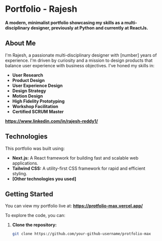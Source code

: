 # Portfolio - Rajesh

**A modern, minimalist portfolio showcasing my skills as a multi-disciplinary designer, previously at Python and currently at ReactJs.**

## About Me

I'm Rajesh, a passionate multi-disciplinary designer with [number] years of experience. I'm driven by curiosity and a mission to design products that balance user experience with business objectives. I've honed my skills in:

- **User Research**
- **Product Design**
- **User Experience Design**
- **Design Strategy**
- **Motion Design**
- **High Fidelity Prototyping**
- **Workshop Facilitation**
- **Certified SCRUM Master**

**https://www.linkedin.com/in/rajesh-reddy1/**



## Technologies

This portfolio was built using:

- **Next.js:**  A React framework for building fast and scalable web applications.
- **Tailwind CSS:** A utility-first CSS framework for rapid and efficient styling.
- **[Other technologies you used]**

## Getting Started

You can view my portfolio live at: **https://protfolio-max.vercel.app/**

To explore the code, you can:

1. **Clone the repository:**
   ```bash
   git clone https://github.com/your-github-username/protfolio-max
